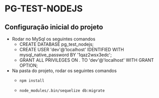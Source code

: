 # PG-TEST-NODEJS

## Configuração inicial do projeto

- Rodar no MySql os seguintes comandos
  - CREATE DATABASE pg_test_nodejs;
  - CREATE USER 'dev'@'localhost' IDENTIFIED WITH mysql_native_password BY '1qaz2wsx3edc';
  - GRANT ALL PRIVILEGES ON *.* TO 'dev'@'localhost' WITH GRANT OPTION;
- Na pasta do projeto, rodar os seguintes comandos
    -   ```bash
        npm install
        ```
    -   ```bash 
        node_modules/.bin/sequelize db:migrate
        ```


